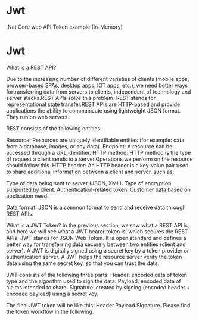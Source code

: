 # Jwt
.Net Core web API Token example (In-Memory)

# Jwt
What is a REST API?

Due to the increasing number of different varieties of clients (mobile apps, browser-based SPAs, desktop apps, IOT apps, etc.), we need better ways fortransferring data 
from servers to clients, independent of technology and server stacks.REST APIs solve this problem. REST stands for representational state transfer.REST APIs are HTTP-based 
and provide applications the ability to communicate using lightweight JSON format. They run on web servers.

REST consists of the following entities:

Resource: Resources are uniquely identifiable entities (for example: data from a database, images, or any data).
Endpoint: A resource can be accessed through a URL identifier.
HTTP method: HTTP method is the type of request a client sends to a server.Operations we perform on the resource should follow this.
HTTP header: An HTTP header is a key-value pair used to share additional information between a client and server, such as:

Type of data being sent to server (JSON, XML).
Type of encryption supported by client.
Authentication-related token.
Customer data based on application need.

Data format: JSON is a common format to send and receive data through REST APIs.

What is a JWT Token?
In the previous section, we saw what a REST API is, and here we will see what a JWT bearer token is, which secures the REST APIs. JWT stands for JSON Web Token. 
It is open standard and defines a better way for transferring data securely between two entities (client and server).
A JWT is digitally signed using a secret key by a token provider or authentication server. A JWT helps the resource server verify the token data using the same secret key, 
so that you can trust the data.

JWT consists of the following three parts:
Header: encoded data of token type and the algorithm used to sign the data.
Payload: encoded data of claims intended to share.
Signature: created by signing (encoded header + encoded payload) using a
secret key.

The final JWT token will be like this: Header.Payload.Signature. Please find the token workflow in the following.





